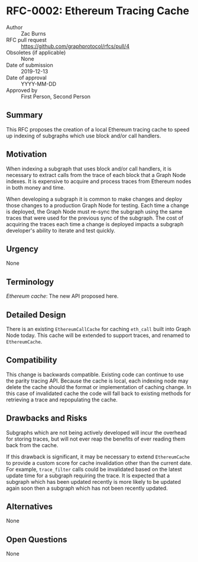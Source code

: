 # RFC-0002: Ethereum Tracing Cache

<dl>
  <dt>Author</dt>
  <dd>Zac Burns</dd>

  <dt>RFC pull request</dt>
  <dd><a href="https://github.com/graphprotocol/rfcs/pull/4">https://github.com/graphprotocol/rfcs/pull/4</a></dd>

  <dt>Obsoletes (if applicable)</dt>
  <dd>None</dd>

  <dt>Date of submission</dt>
  <dd>2019-12-13</dd>

  <dt>Date of approval</dt>
  <dd>YYYY-MM-DD</dd>

  <dt>Approved by</dt>
  <dd>First Person, Second Person</dd>
</dl>

## Summary

This RFC proposes the creation of a local Ethereum tracing cache to speed up indexing of subgraphs which use block and/or call handlers.

## Motivation

When indexing a subgraph that uses block and/or call handlers, it is necessary to extract calls from the trace of each block that a Graph Node indexes. It is expensive to acquire and process traces from Ethereum nodes in both money and time.

When developing a subgraph it is common to make changes and deploy those changes to a production Graph Node for testing. Each time a change is deployed, the Graph Node must re-sync the subgraph using the same traces that were used for the previous sync of the subgraph. The cost of acquiring the traces each time a change is deployed impacts a subgraph developer's ability to iterate and test quickly.

## Urgency

None

## Terminology

_Ethereum cache_: The new API proposed here.

## Detailed Design

There is an existing `EthereumCallCache` for caching `eth_call` built into Graph Node today. This cache will be extended to support traces, and renamed to `EthereumCache`.

## Compatibility

This change is backwards compatible. Existing code can continue to use the parity tracing API. Because the cache is local, each indexing node may delete the cache should the format or implementation of caching change. In this case of invalidated cache the code will fall back to existing methods for retrieving a trace and repopulating the cache.

## Drawbacks and Risks

Subgraphs which are not being actively developed will incur the overhead for storing traces, but will not ever reap the benefits of ever reading them back from the cache.

If this drawback is significant, it may be necessary to extend `EthereumCache` to provide a custom score for cache invalidation other than the current date. For example, `trace_filter` calls could be invalidated based on the latest update time for a subgraph requiring the trace. It is expected that a subgraph which has been updated recently is more likely to be updated again soon then a subgraph which has not been recently updated.

## Alternatives

None

## Open Questions

None
